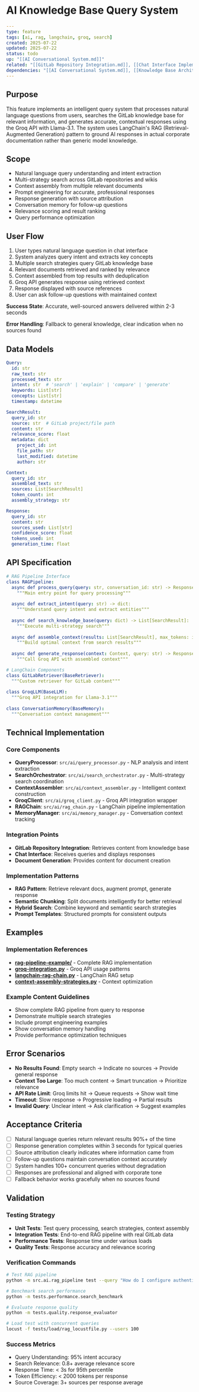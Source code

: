 # AI Knowledge Base Query System

```yaml
---
type: feature
tags: [ai, rag, langchain, groq, search]
created: 2025-07-22
updated: 2025-07-22
status: todo
up: "[[AI Conversational System.md]]"
related: "[[GitLab Repository Integration.md]], [[Chat Interface Implementation.md]]"
dependencies: "[[AI Conversational System.md]], [[Knowledge Base Architecture.md]], [[GitLab Integration.md]]"
---
```

## Purpose

This feature implements an intelligent query system that processes natural language questions from users, searches the GitLab knowledge base for relevant information, and generates accurate, contextual responses using the Groq API with Llama-3.1. The system uses LangChain's RAG (Retrieval-Augmented Generation) pattern to ground AI responses in actual corporate documentation rather than generic model knowledge.

## Scope

- Natural language query understanding and intent extraction
- Multi-strategy search across GitLab repositories and wikis
- Context assembly from multiple relevant documents
- Prompt engineering for accurate, professional responses
- Response generation with source attribution
- Conversation memory for follow-up questions
- Relevance scoring and result ranking
- Query performance optimization

## User Flow

1. User types natural language question in chat interface
2. System analyzes query intent and extracts key concepts
3. Multiple search strategies query GitLab knowledge base
4. Relevant documents retrieved and ranked by relevance
5. Context assembled from top results with deduplication
6. Groq API generates response using retrieved context
7. Response displayed with source references
8. User can ask follow-up questions with maintained context

**Success State**: Accurate, well-sourced answers delivered within 2-3 seconds

**Error Handling**: Fallback to general knowledge, clear indication when no sources found

## Data Models

```yaml
Query:
  id: str
  raw_text: str
  processed_text: str
  intent: str  # 'search' | 'explain' | 'compare' | 'generate'
  keywords: List[str]
  concepts: List[str]
  timestamp: datetime

SearchResult:
  query_id: str
  source: str  # GitLab project/file path
  content: str
  relevance_score: float
  metadata: dict
    project_id: int
    file_path: str
    last_modified: datetime
    author: str

Context:
  query_id: str
  assembled_text: str
  sources: List[SearchResult]
  token_count: int
  assembly_strategy: str

Response:
  query_id: str
  content: str
  sources_used: List[str]
  confidence_score: float
  tokens_used: int
  generation_time: float
```

## API Specification

```yaml
# RAG Pipeline Interface
class RAGPipeline:
  async def process_query(query: str, conversation_id: str) -> Response:
    """Main entry point for query processing"""
  
  async def extract_intent(query: str) -> dict:
    """Understand query intent and extract entities"""
  
  async def search_knowledge_base(query: dict) -> List[SearchResult]:
    """Execute multi-strategy search"""
  
  async def assemble_context(results: List[SearchResult], max_tokens: int) -> Context:
    """Build optimal context from search results"""
  
  async def generate_response(context: Context, query: str) -> Response:
    """Call Groq API with assembled context"""

# LangChain Components
class GitLabRetriever(BaseRetriever):
  """Custom retriever for GitLab content"""
  
class GroqLLM(BaseLLM):
  """Groq API integration for Llama-3.1"""
  
class ConversationMemory(BaseMemory):
  """Conversation context management"""
```

## Technical Implementation

### Core Components

- **QueryProcessor**: `src/ai/query_processor.py` - NLP analysis and intent extraction
- **SearchOrchestrator**: `src/ai/search_orchestrator.py` - Multi-strategy search coordination
- **ContextAssembler**: `src/ai/context_assembler.py` - Intelligent context construction
- **GroqClient**: `src/ai/groq_client.py` - Groq API integration wrapper
- **RAGChain**: `src/ai/rag_chain.py` - LangChain pipeline implementation
- **MemoryManager**: `src/ai/memory_manager.py` - Conversation context tracking

### Integration Points

- **GitLab Repository Integration**: Retrieves content from knowledge base
- **Chat Interface**: Receives queries and displays responses
- **Document Generation**: Provides content for document creation

### Implementation Patterns

- **RAG Pattern**: Retrieve relevant docs, augment prompt, generate response
- **Semantic Chunking**: Split documents intelligently for better retrieval
- **Hybrid Search**: Combine keyword and semantic search strategies
- **Prompt Templates**: Structured prompts for consistent outputs

## Examples

### Implementation References

- **[rag-pipeline-example/](Examples/rag-pipeline-example/)** - Complete RAG implementation
- **[groq-integration.py](Examples/groq-integration.py)** - Groq API usage patterns
- **[langchain-rag-chain.py](Examples/langchain-rag-chain.py)** - LangChain RAG setup
- **[context-assembly-strategies.py](Examples/context-assembly-strategies.py)** - Context optimization

### Example Content Guidelines

- Show complete RAG pipeline from query to response
- Demonstrate multiple search strategies
- Include prompt engineering examples
- Show conversation memory handling
- Provide performance optimization techniques

## Error Scenarios

- **No Results Found**: Empty search → Indicate no sources → Provide general response
- **Context Too Large**: Too much content → Smart truncation → Prioritize relevance
- **API Rate Limit**: Groq limits hit → Queue requests → Show wait time
- **Timeout**: Slow response → Progressive loading → Partial results
- **Invalid Query**: Unclear intent → Ask clarification → Suggest examples

## Acceptance Criteria

- [ ] Natural language queries return relevant results 90%+ of the time
- [ ] Response generation completes within 3 seconds for typical queries
- [ ] Source attribution clearly indicates where information came from
- [ ] Follow-up questions maintain conversation context accurately
- [ ] System handles 100+ concurrent queries without degradation
- [ ] Responses are professional and aligned with corporate tone
- [ ] Fallback behavior works gracefully when no sources found

## Validation

### Testing Strategy

- **Unit Tests**: Test query processing, search strategies, context assembly
- **Integration Tests**: End-to-end RAG pipeline with real GitLab data
- **Performance Tests**: Response time under various loads
- **Quality Tests**: Response accuracy and relevance scoring

### Verification Commands

```bash
# Test RAG pipeline
python -m src.ai.rag_pipeline test --query "How do I configure authentication?"

# Benchmark search performance
python -m tests.performance.search_benchmark

# Evaluate response quality
python -m tests.quality.response_evaluator

# Load test with concurrent queries
locust -f tests/load/rag_locustfile.py --users 100
```

### Success Metrics

- Query Understanding: 95% intent accuracy
- Search Relevance: 0.8+ average relevance score
- Response Time: < 3s for 95th percentile
- Token Efficiency: < 2000 tokens per response
- Source Coverage: 3+ sources per response average